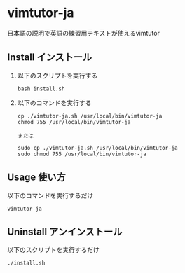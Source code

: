 # vimtutor-ja
日本語の説明で英語の練習用テキストが使えるvimtutor

## Install インストール
1. 以下のスクリプトを実行する

       bash install.sh

1. 以下のコマンドを実行する


       cp ./vimtutor-ja.sh /usr/local/bin/vimtutor-ja
       chmod 755 /usr/local/bin/vimtutor-ja

       または

       sudo cp ./vimtutor-ja.sh /usr/local/bin/vimtutor-ja
       sudo chmod 755 /usr/local/bin/vimtutor-ja

## Usage 使い方
以下のコマンドを実行するだけ

    vimtutor-ja

## Uninstall アンインストール
以下のスクリプトを実行するだけ

    ./install.sh
